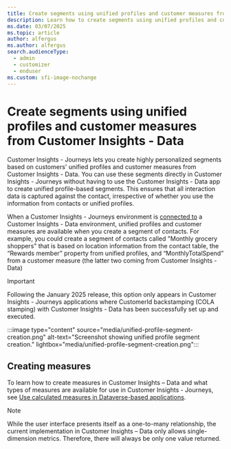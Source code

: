 ```yaml
---
title: Create segments using unified profiles and customer measures from Customer Insights - Data
description: Learn how to create segments using unified profiles and customer measures from Customer Insights - Data in Dynamics 365 Customer Insights - Journeys.
ms.date: 03/07/2025
ms.topic: article
author: alfergus
ms.author: alfergus
search.audienceType: 
  - admin
  - customizer
  - enduser
ms.custom: sfi-image-nochange
---
```


# Create segments using unified profiles and customer measures from Customer Insights - Data

Customer Insights - Journeys lets you create highly personalized segments based on customers' unified profiles and customer measures from Customer Insights - Data. You can use these segments directly in Customer Insights - Journeys without having to use the Customer Insights - Data app to create unified profile-based segments. This ensures that all interaction data is captured against the contact, irrespective of whether you use the information from contacts or unified profiles.

When a Customer Insights - Journeys environment is [connected to](customer-insights-quickstart-guide.md) a Customer Insights - Data environment, unified profiles and customer measures are available when you create a segment of contacts. For example, you could create a segment of contacts called "Monthly grocery shoppers" that is based on location information from the contact table, the “Rewards member” property from unified profiles, and “MonthlyTotalSpend” from a customer measure (the latter two coming from Customer Insights - Data)

> [!IMPORTANT]
> Following the January 2025 release, this option only appears in Customer Insights - Journeys applications where CustomerId backstamping (COLA stamping) with Customer Insights - Data has been successfully set up and executed.

:::image type="content" source="media/unified-profile-segment-creation.png" alt-text="Screenshot showing unified profile segment creation." lightbox="media/unified-profile-segment-creation.png":::

## Creating measures

To learn how to create measures in Customer Insights – Data and what types of measures are available for use in Customer Insights - Journeys, see [Use calculated measures in Dataverse-based applications](../data/dataverse-measures.md).

> [!NOTE]
> While the user interface presents itself as a one-to-many relationship, the current implementation in Customer Insights – Data only allows single-dimension metrics. Therefore, there will always be only one value returned.
